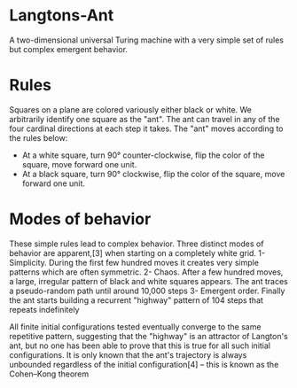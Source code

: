 # Langtons-Ant
A two-dimensional universal Turing machine with a very simple set of rules but complex emergent behavior.

# Rules
Squares on a plane are colored variously either black or white. We arbitrarily identify one square as the "ant". The ant can travel in any of the four cardinal directions at each step it takes. The "ant" moves according to the rules below:

- At a white square, turn 90° counter-clockwise, flip the color of the square, move forward one unit.
- At a black square, turn 90° clockwise, flip the color of the square, move forward one unit.

# Modes of behavior
These simple rules lead to complex behavior. Three distinct modes of behavior are apparent,[3] when starting on a completely white grid.
1- Simplicity. During the first few hundred moves it creates very simple patterns which are often symmetric.
2- Chaos. After a few hundred moves, a large, irregular pattern of black and white squares appears. The ant traces a pseudo-random path until around 10,000 steps
3- Emergent order. Finally the ant starts building a recurrent "highway" pattern of 104 steps that repeats indefinitely

All finite initial configurations tested eventually converge to the same repetitive pattern, suggesting that the "highway" is an attractor of Langton's ant, but no one has been able to prove that this is true for all such initial configurations. It is only known that the ant's trajectory is always unbounded regardless of the initial configuration[4] – this is known as the Cohen–Kong theorem
